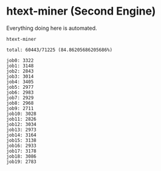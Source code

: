 # htext-miner (Second Engine)

Everything doing here is automated.

```
htext-miner

total: 60443/71225 (84.86205686205686%)

job0: 3322
job1: 3148
job2: 2843
job3: 3014
job4: 3405
job5: 2977
job6: 2983
job7: 2929
job8: 2968
job9: 2711
job10: 3028
job11: 2826
job12: 3034
job13: 2973
job14: 3164
job15: 3138
job16: 2933
job17: 3178
job18: 3086
job19: 2783
```
